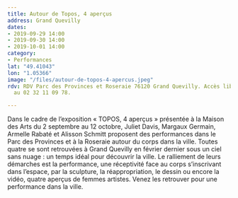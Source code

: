 ```yaml
---
title: Autour de Topos, 4 aperçus
address: Grand Quevilly
dates:
- 2019-09-29 14:00
- 2019-09-30 14:00
- 2019-10-01 14:00
category:
- Performances
lat: "49.41043"
lon: "1.05366"
image: "/files/autour-de-topos-4-apercus.jpeg"
rdv: RDV Parc des Provinces et Roseraie 76120 Grand Quevilly. Accès libre. Informations
  au 02 32 11 09 78.

---
```

Dans le cadre de l’exposition « TOPOS, 4 aperçus » présentée à la Maison des Arts du 2 septembre au 12 octobre, Juliet Davis, Margaux Germain, Armelle Rabaté et Alisson Schmitt proposent des performances dans le Parc des Provinces et à la Roseraie autour du corps dans la ville. Toutes quatre se sont retrouvées à Grand Quevilly en février dernier sous un ciel sans nuage : un temps idéal pour découvrir la ville. Le ralliement de leurs démarches est la performance, une réceptivité face au corps s’inscrivant dans l’espace, par la sculpture, la réappropriation, le dessin ou encore la vidéo, quatre aperçus de femmes artistes. Venez les retrouver pour une performance dans la ville.